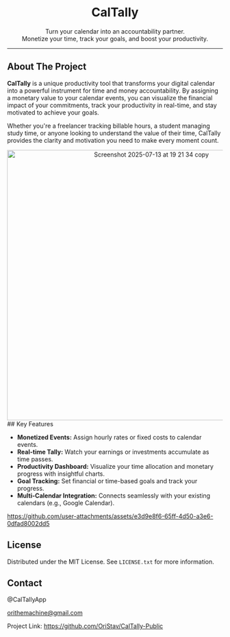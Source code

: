 <br />
<div align="center">
  <!-- You can add a logo here if you have one -->
  <!-- <img src="https://github.com/user-attachments/assets/9539c396-3177-4859-a871-50e4c67ce66c"  alt="Logo" width="80" height="80"> -->

  <h1 align="center">CalTally</h1>

  <p align="center">
    Turn your calendar into an accountability partner.
    <br />
    Monetize your time, track your goals, and boost your productivity.
  </p>
</div>

---

## About The Project

**CalTally** is a unique productivity tool that transforms your digital calendar into a powerful instrument for time and money accountability. By assigning a monetary value to your calendar events, you can visualize the financial impact of your commitments, track your productivity in real-time, and stay motivated to achieve your goals.

Whether you're a freelancer tracking billable hours, a student managing study time, or anyone looking to understand the value of their time, CalTally provides the clarity and motivation you need to make every moment count.

<div align="center">
  <img width="658" height="630" alt="Screenshot 2025-07-13 at 19 21 34 copy" src="https://github.com/user-attachments/assets/7383249d-390b-41f4-863e-7d82cf002a4e" />
</div>
## Key Features

*   **Monetized Events:** Assign hourly rates or fixed costs to calendar events.
*   **Real-time Tally:** Watch your earnings or investments accumulate as time passes.
*   **Productivity Dashboard:** Visualize your time allocation and monetary progress with insightful charts.
*   **Goal Tracking:** Set financial or time-based goals and track your progress.
*   **Multi-Calendar Integration:** Connects seamlessly with your existing calendars (e.g., Google Calendar).


 https://github.com/user-attachments/assets/e3d9e8f6-65ff-4d50-a3e6-0dfad8002dd5


## License

Distributed under the MIT License. See `LICENSE.txt` for more information.

## Contact

@CalTallyApp

orithemachine@gmail.com

Project Link: https://github.com/OriStav/CalTally-Public
